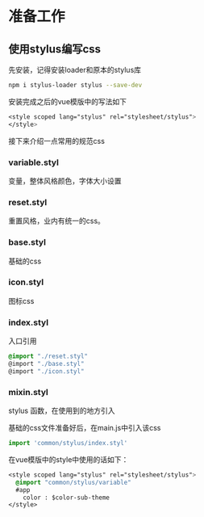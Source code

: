 # 准备工作

## 使用stylus编写css
先安装，记得安装loader和原本的stylus库
```bash
npm i stylus-loader stylus --save-dev
```
安装完成之后的vue模版中的写法如下
```css
<style scoped lang="stylus" rel="stylesheet/stylus">
</style>
```

接下来介绍一点常用的规范css
### variable.styl
变量，整体风格颜色，字体大小设置
### reset.styl
重置风格，业内有统一的css。
### base.styl
基础的css
### icon.styl
图标css
### index.styl
入口引用 
```css
@import "./reset.styl"
@import "./base.styl"
@import "./icon.styl"
```
### mixin.styl
stylus 函数，在使用到的地方引入


基础的css文件准备好后，在main.js中引入该css
```javascript
import 'common/stylus/index.styl'
```

在vue模版中的style中使用的话如下：
```css
<style scoped lang="stylus" rel="stylesheet/stylus">
  @import "common/stylus/variable"
  #app
    color : $color-sub-theme
</style>
```